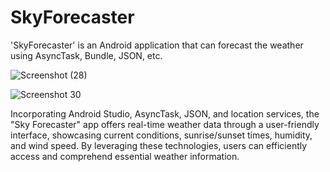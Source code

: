 # SkyForecaster
'SkyForecaster' is an Android application that can forecast the weather using AsyncTask, Bundle, JSON, etc. 

![Screenshot (28)](https://github.com/sharvari-mangale/SkyForecaster/assets/88763391/3ff0cf3c-c75e-4890-8b59-da516f6d205b)

![Screenshot 30](https://github.com/sharvari-mangale/SkyForecaster/assets/88763391/1407c26a-3b3d-478a-b5da-570658cca15e)

Incorporating Android Studio, AsyncTask, JSON, and location services, the "Sky Forecaster" app offers real-time weather data through a user-friendly interface, showcasing current conditions, sunrise/sunset times, humidity, and wind speed. By leveraging these technologies, users can efficiently access and comprehend essential weather information.
